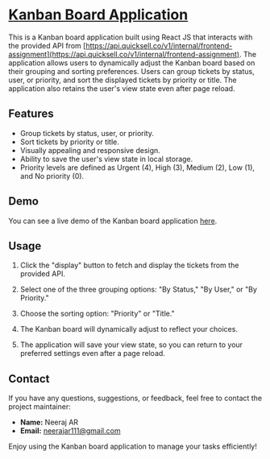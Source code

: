 # [Kanban Board Application](https://quicksell-kanban-board-gules.vercel.app/)

This is a Kanban board application built using React JS that interacts with the provided API from [https://api.quicksell.co/v1/internal/frontend-assignment](https://api.quicksell.co/v1/internal/frontend-assignment). The application allows users to dynamically adjust the Kanban board based on their grouping and sorting preferences. Users can group tickets by status, user, or priority, and sort the displayed tickets by priority or title. The application also retains the user's view state even after page reload.

## Features

- Group tickets by status, user, or priority.
- Sort tickets by priority or title.
- Visually appealing and responsive design.
- Ability to save the user's view state in local storage.
- Priority levels are defined as Urgent (4), High (3), Medium (2), Low (1), and No priority (0).

## Demo

You can see a live demo of the Kanban board application [here](https://quicksell-kanban-board-gules.vercel.app/).

## Usage

1. Click the "display" button to fetch and display the tickets from the provided API.

2. Select one of the three grouping options: "By Status," "By User," or "By Priority."

3. Choose the sorting option: "Priority" or "Title."

4. The Kanban board will dynamically adjust to reflect your choices.

5. The application will save your view state, so you can return to your preferred settings even after a page reload.


## Contact

If you have any questions, suggestions, or feedback, feel free to contact the project maintainer:

- **Name:** Neeraj AR
- **Email:** [neerajar111@gmail.com](mailto:neerajar111@gmail.com)


Enjoy using the Kanban board application to manage your tasks efficiently!